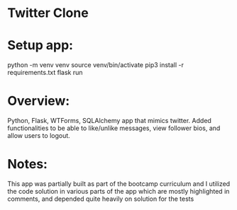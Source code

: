 # Twitter Clone

# Setup app: 
python -m venv venv
source venv/bin/activate
pip3 install -r requirements.txt
flask run

# Overview: 
Python, Flask, WTForms, SQLAlchemy app that mimics twitter. Added functionalities to be able to like/unlike messages, view follower bios, 
and allow users to logout.

# Notes:
This app was partially built as part of the bootcamp curriculum and I utilized the code solution in various parts of the app which 
are mostly highlighted in comments, and depended quite heavily on solution for the tests
